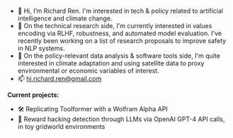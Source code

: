 - 👋 Hi, I’m Richard Ren. I'm interested in tech & policy related to artificial intelligence and climate change.
- 💓 On the technical research side, I'm currently interested in values encoding via RLHF, robustness, and automated model evaluation. I've recently been working on a list of research proposals to improve safety in NLP systems.
- 🌱 On the policy-relevant data analysis & software tools side, I'm quite interested in climate adaptation and using satellite data to proxy environmental or economic variables of interest.
- 📫 hi.richard.ren@gmail.com

**Current projects:**
- 🛠 Replicating Toolformer with a Wolfram Alpha API
- 🤖 Reward hacking detection through LLMs via OpenAI GPT-4 API calls, in toy gridworld environments

<!---
notrichardren/notrichardren is a ✨ special ✨ repository because its `README.md` (this file) appears on your GitHub profile.
You can click the Preview link to take a look at your changes.
--->

